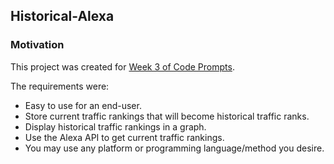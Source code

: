 ## Historical-Alexa

### Motivation

This project was created for
[Week 3 of Code Prompts](http://www.reddit.com/r/codeprompts/comments/383ik7/week_3_create_an_app_that_stores_historical_alexa/).

The requirements were:
* Easy to use for an end-user.
* Store current traffic rankings that will become historical traffic ranks.
* Display historical traffic rankings in a graph.
* Use the Alexa API to get current traffic rankings.
* You may use any platform or programming language/method you desire.